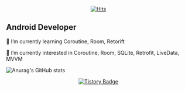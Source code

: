 <div align=center>
	
[![Hits](https://hits.seeyoufarm.com/api/count/incr/badge.svg?url=https%3A%2F%2Fgithub.com%2FThe-SOU&count_bg=%2379C83D&title_bg=%23FFAE00&icon=android.svg&icon_color=%23000000&title=hits&edge_flat=false)](https://hits.seeyoufarm.com)
	
</div>

## Android Developer

🌱 I’m currently learning Coroutine, Room, Retorift

🤔 I’m currently interested in Coroutine, Room, SQLite, Retrofit, LiveData, MVVM

![Anurag's GitHub stats](https://github-readme-stats.vercel.app/api?username=The-SOU&show_icons=true&theme=merko)

<div align=center>
	
[![Tistory Badge](https://img.shields.io/badge/Tistory-Techblog-orange?logo=android&style=flat-square)](https://ggachi.tistory.com/)
	
</div>




<!--
**The-SOU/The-SOU** is a ✨ _special_ ✨ repository because its `README.md` (this file) appears on your GitHub profile.

Here are some ideas to get you started:

- 🔭 I’m currently working on ...
- 🌱 I’m currently learning ...
- 👯 I’m looking to collaborate on ...
- 🤔 I’m looking for help with ...
- 💬 Ask me about ...
- 📫 How to reach me: ...
- 😄 Pronouns: ...
- ⚡ Fun fact: ...
-->
